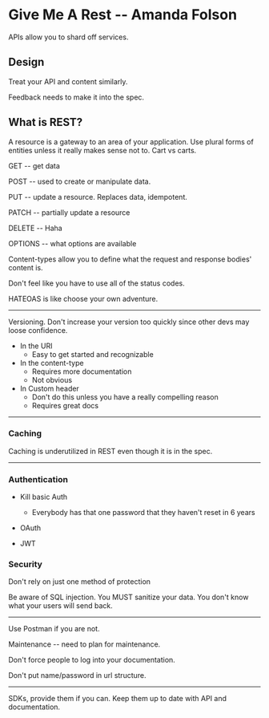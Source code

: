# Give Me A Rest -- Amanda Folson

APIs allow you to shard off services.  

## Design

Treat your API and content similarly.  

Feedback needs to make it into the spec.     

## What is REST?

A resource is a gateway to an area of your application.  Use plural forms of entities unless it really makes sense not to.  Cart vs carts.

GET -- get data

POST -- used to create or manipulate data.    

PUT -- update a resource.  Replaces data, idempotent.   

PATCH -- partially update a resource

DELETE -- Haha  

OPTIONS -- what options are available  


Content-types allow you to define what the request and response bodies' content is.  

Don't feel like you have to use all of the status codes.   

HATEOAS is like choose your own adventure.  

---

Versioning.  Don't increase your version too quickly since other devs may loose confidence.  

- In the URI
    - Easy to get started and recognizable
- In the content-type 
    - Requires more documentation
    - Not obvious
- In Custom header
    - Don't do this unless you have a really compelling reason  
    - Requires great docs 

---
### Caching

Caching is underutilized in REST even though it is in the spec. 

---

### Authentication 

- Kill basic Auth
    - Everybody has that one password that they haven't reset in 6 years

- OAuth
- JWT

### Security

Don't rely on just one method of protection 

Be aware of SQL injection.  You MUST sanitize your data.  You don't know what your users will send back.  


---

Use Postman if you are not.  

Maintenance -- need to plan for maintenance. 

Don't force people to log into your documentation.  

Don't put name/password in url structure.  


---

SDKs, provide them if you can.  Keep them up to date with API and documentation.    

